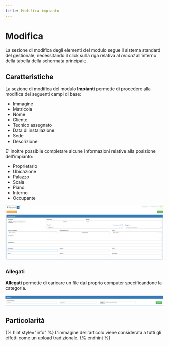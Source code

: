 ```yaml
---
title: Modifica impianto
---
```


# Modifica

La sezione di modifica degli elementi del modulo segue il sistema standard del gestionale, necessitando il click sulla riga relativa al _record_ all'interno della tabella della schermata principale.

## Caratteristiche

La sezione di modifica del modulo **Impianti** permette di procedere alla modifica dei seguenti campi di base:

* Immagine
* Matricola
* Nome
* Cliente
* Tecnico assegnato
* Data di installazione
* Sede
* Descrizione

E' inoltre possibile completare alcune informazioni relative alla posizione dell'impianto:

* Proprietario
* Ubicazione
* Palazzo
* Scala
* Piano
* Interno
* Occupante

![Screenshot sezione dati impianto](../../.gitbook/assets/modificamyimpianti.PNG)

### Allegati

**Allegati** permette di caricare un file dal proprio computer specificandone la categoria.

![Screenshot caricamento allegati](../../.gitbook/assets/allegatimyimpianti.PNG)

## Particolarità

{% hint style="info" %}
L'immagine dell'articolo viene considerata a tutti gli effetti come un upload tradizionale.
{% endhint %}

